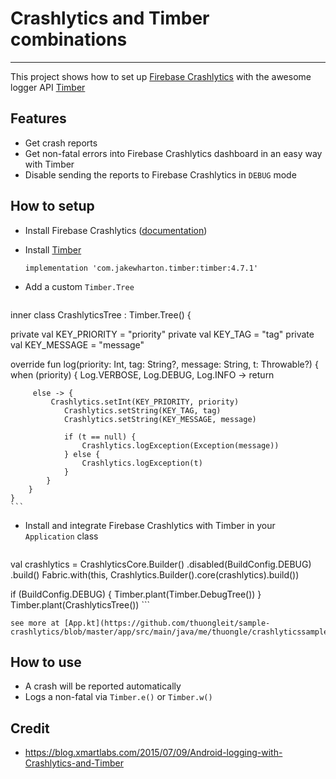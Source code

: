 # Crashlytics and Timber combinations
---
This project shows how to set up [Firebase Crashlytics](https://firebase.google.com/docs/crashlytics/) with the awesome logger API [Timber](https://github.com/JakeWharton/timber)

## Features
- Get crash reports
- Get non-fatal errors into Firebase Crashlytics dashboard in an easy way with Timber
- Disable sending the reports to Firebase Crashlytics in `DEBUG` mode

## How to setup
- Install Firebase Crashlytics ([documentation](https://firebase.google.com/docs/crashlytics))
- Install [Timber](https://github.com/JakeWharton/timber)
 
    ```grovy
    implementation 'com.jakewharton.timber:timber:4.7.1'
    ``` 

- Add a custom `Timber.Tree`

    ```kotlin
inner class CrashlyticsTree : Timber.Tree() {

 private val KEY_PRIORITY = "priority"
 private val KEY_TAG = "tag"
 private val KEY_MESSAGE = "message"

 override fun log(priority: Int, tag: String?, message: String, t: Throwable?) {
      when (priority) {
         Log.VERBOSE, Log.DEBUG, Log.INFO -> return

         else -> {
             Crashlytics.setInt(KEY_PRIORITY, priority)
  				Crashlytics.setString(KEY_TAG, tag)
				Crashlytics.setString(KEY_MESSAGE, message)

				if (t == null) {
					Crashlytics.logException(Exception(message))
 				} else {
					Crashlytics.logException(t)
				}
			}
		}
	}
    ```
- Install and integrate Firebase Crashlytics with Timber in your `Application` class
 
    ```kotlin
val crashlytics = CrashlyticsCore.Builder()
                .disabled(BuildConfig.DEBUG)
                .build()
Fabric.with(this, Crashlytics.Builder().core(crashlytics).build())

 if (BuildConfig.DEBUG) {
 	Timber.plant(Timber.DebugTree())
 }
 Timber.plant(CrashlyticsTree())
    ```
    
    see more at [App.kt](https://github.com/thuongleit/sample-crashlytics/blob/master/app/src/main/java/me/thuongle/crashlyticssample/App.kt)

## How to use

- A crash will be reported automatically
- Logs a non-fatal via `Timber.e()` or `Timber.w()`

## Credit

- https://blog.xmartlabs.com/2015/07/09/Android-logging-with-Crashlytics-and-Timber